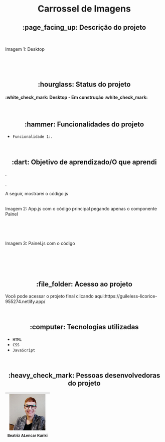 <h1 align="center"> Carrossel de Imagens</h1>

<h2 align="center">:page_facing_up: Descrição do projeto </h2>
<p> </p>

<br>

<p>Imagem 1: Desktop</p>
<p align="center"><img src="" width:1000></p>

<br>
<h2 align="center">:hourglass: Status do projeto </h2>
<h4> :white_check_mark: Desktop - Em construção :white_check_mark: </h4>


<br>
<h2 align="center">:hammer: Funcionalidades do projeto </h2>

- ``Funcionalidade 1:``.

<br>
<h2 align="center"> :dart: Objetivo de aprendizado/O que aprendi </h2>
<p>. </p>
<p>.</p>
<p>A seguir, mostrarei o código js 
<br>
<br>

<p>Imagem 2: App.js com o código principal pegando apenas o componente Painel</p>
<p align="center"><img src="" width:1000></p>
<br>

<p>Imagem 3: Painel.js com o código </p>
<p align="center"><img src="" width:1000></p>
<br>


<br>
<h2 align="center"> :file_folder: Acesso ao projeto </h2>
<p> Você pode acessar o projeto final clicando aqui:https://guileless-licorice-955274.netlify.app/ </p>
<br>
<h2 align="center"> :computer: Tecnologias utilizadas </h2>

- ``HTML``
- ``CSS``
- ``JavaScript``

<br>
<h2 align="center"> :heavy_check_mark: Pessoas desenvolvedoras do projeto </h2>

| <img src="https://github.com/BeatrizKuriki/SistemaEnvioDeEmail/blob/main/assets/beatrizdev.jpg" width=115><br><sub>Beatriz ALencar Kuriki</sub> | 
| :---: |

